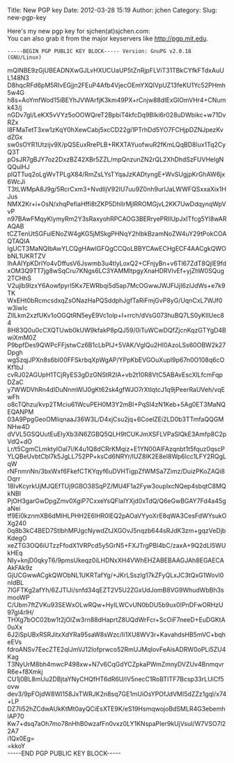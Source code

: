 Title: New PGP key
Date: 2012-03-28 15:19
Author: jchen
Category:
Slug: new-pgp-key

Here's my new pgp key for sjchen(at)sjchen.com:  
You can also grab it from the major keyservers like
<http://pgp.mit.edu>.  
  

`-----BEGIN PGP PUBLIC KEY BLOCK----- Version: GnuPG v2.0.18 (GNU/Linux)`

mQINBE9zGjUBEADNXwGJLvHXUCUaUP5tZnRjpFLViT31TBkCYfkFTdxAuUL148N3  
D8hqcRFd6pM5RIvEGjjn2FEuP4Afb4VjecOEmYXQlVpUZ13feKU1Yc52PHmh5w4G  
h8s+AoYmfWod15iBEYhJVWArfjK3km49PX+rCnjw88dIExGlOmVHr4+CNumk43/j  
nGDv7gI/LeKX5vVYz5oOOWQreT2BpbiT4kfcDq9BIki6r028uDWbikc+w71DvRZx  
l8FMaTetT3xw1zKqY0hXewCabj5xcCD22gi1PTrhDd5YO7FCHjpDZNJpezKvdZGx  
sw0sOYR1Utzijv9X/pQSEuxRrePLB+RKXTAYuofwuR2fKmLQqBD8lux1Tq2CyQ3T  
pOsJR7gBJY7oz2DxzBZ42XBr5ZZL/mpQnzunZN2rQL2XhDhdSzFUVHelgNQQulHJ  
plQTTuq2oLgWvTPLgX84/RmZsLYsTYqaJzKADtyngE+WvSUgjpKrGhAW6jx6WcJi  
T3tLWMpA8J9g/5RcrCxm3+NvdIljV92IU7uu9Z0nh9urlJaLWWFQSxxaXix1HJus  
NMX2Kr+i+OsN/xhqPefiaHffi8tZKP5DhllrMjlRROMGjvL2KK7UwDdqynqWpVvP  
n97BAwFMqyKlymyRm2Y3sRaxyohRPCAOG3BERryePRIlUpJxITfcg5Yl8wARAQAB  
tCZTenUtSGFuIENoZW4gKG5jMSkgPHNqY2hlbkBzamNoZW4uY29tPokCOAQTAQIA  
IgUCT3MaNQIbAwYLCQgHAwIGFQgCCQoLBBYCAwECHgECF4AACgkQWObNL1UKRTZV  
IhAAlYpKDrIYo4vDffusV6Jswmb3u4tlyLoxQ2+CFnjyBn+v6Tl67ZdT8QjlE9fd  
xOM3Q9TT7jg8wSqCru7KNgs6LC3YAMMltpgyXnaHDRVlvEf+yjZhW0SQug2TCHhS  
V2ujlb9IzxY6Aowfpyrl5Kx7EWRbqi5d5ap7McOGwwJWJFlJjI6zIJdWs+e7k9TK  
WxEHt0bRcmcsdxqZsONazHaPQSddphJgfTaRiFmjGvP8yG/UqnCxL7WJf0w3iwIc  
ZllLkm2xzfUKv1oOGQtRN5eyE9Vc1olp+I+rrch/dVsG073huBQ7LS0yKIIUec84  
8H83Q0u0cCXQTUwb0kUW9kfakP8pQJ59/0iTuWCwDQfZjcnKqzGTYgD4BwiXmM0Z  
P9bpfDes9QWPcFFjstwCz6B1cLbPIJ+5VAK/VgIQu2HI0AzoLSs60OBW2k27Dpgh  
wgSzqjJPXn8s6bI00FFSkrbqXpWgAP/YPpKbEVGOuXupI9p67n0O108q6cOKf1bJ  
cvRJ02AGUpH1TCjRyES3gDzGNStR2IA+vb2t10R8VtC5ABAvEscXlLfcmFqpDZaC  
y7WWDVhRn4dIDuNnmWlJ0gKt62sk4gfWJO7rXtlqtcJ1q9jPeerRaUVeh/vqEwFh  
o8cTQhzu/kvp2TMciu61WcuPEH0M3Y2mBI+PqSl4zN1Keb+5Ag0ET3MaNQEQANPM  
03A9PpgGeoOMliqnaaJ36W3L/D4xjCsu2jq+6CoelZEi2LD0b3TTmfaQQGMNHw4D  
dVVL5GSQUutEuEIyXb3iN6ZGBQ5QLH9tCUKJmXSFLVPaSlQkE3Amfp8C2pVdQ+dO  
Lr/t5CgmCLmktylOal7i/K4u1Q8dCRrKMqiz+E1YN00AlFAzqnbt1t5fquz0qscP  
YLQBeUvbtCbl7k5JgLL752PP+ksCd6NRYr/lUZ8IK2E8eI8Wp6lcc1LFY2RQgLqW  
rNFnmnNn/3bxWxf6FkefCTKYqyf6uDVHTigpZfWMSa7Zimz/DuizPKoZAQi8Oqrr  
18IvKcyrkUjMJQEfTUj9GBO38SqPZ/MU4F1a2Fyw3ouplxcNQep4sbqtC8MQkNBI  
PjOH3garGwDpgZmv0XgiP7CxxeYsQFlaIYXjd0xTdQ/Q6eGwBGAY7Fd4a45gaNei  
tf9Ei0kznmXB6dMIHLPHH2E6lHR0lEQ2pAOaVYyoXrE8qWA3CesFdWYsukOXg240  
0q8b3kC4BED7StlbhMPJgcNywdZtJXGOvJ5nqzb644sRJdK3zm+gqzVeDjbKdegO  
xeZTG3OQ6iUTzzFfodX1VRPcd5y5GrN5+FXJTrgPBl4bC/zaxA+9Q2dLI5WUkHEq  
NIy+knjD0qkyT6/9pmsUkeqz0iLHDNxXH4VWhEHZABEBAAGJAh8EGAECAAkFAk9z  
GjUCGwwACgkQWObNL1UKRTafYg/+JKrLSszlg17kZFyQLxJC3tQxG1WovI0nIdBL  
7lGFTKg2afYh/6ZJTIJi/snfd34qEZT2V5U2ZGxUdJomB8VG9WhudWbBh3smooWP  
C/Ubm7ftZVKu93SEWxOLwRQw+HylLWCvUN0bDU5b9ux0IPnDFwORHzU97gl4rlH/  
THXg7bOC02bw1t2jOlZw3rn88dHaprtZ8UQdWrFcr+ScOiF7neeD+EuDGKtA0uXx  
6J2iSpUBxRSRJitxXdYRa95saW8sWzc/Ii1XU8WV3r+KavahdsHB5mVC+bqheEVs  
fdroANSv7EecZTE2qIJmVJ12Iofprwco52RmUJMqIovFeAisADRW0oPLi5ZU4Kag  
T3NyUrM8bh4mwcP498xw+N7v6CqGdYCZpkaPWmZmnyDVZUv4BnmqvrR6e+f8Xmkj  
CU1j0BL8mUu2DBjtaYNyCHQfHT6dR6U/iV5necC1RoBTITF7Bcsp33rLUiCf5ovw  
dev3/9pFOjdW8WI158JxTWRJK2n8sq7GE1mUiOsYPOfJdVMI5dZZz1gql/x74+LP  
DZ7li52hZCdwAUkKtMt0ayQCiEsXTE9K/eS19HsmqwojoBdSMLR4G3ebemhlAP70  
Kw7+dsq7aOh7mo78nHhB0wzafFn0vxz0LY1KNspaPIer9kUjVsuI/W7VSO7l22A7  
i1Qx0Eg=  
=kkoY  
-----END PGP PUBLIC KEY BLOCK-----  
</code>
